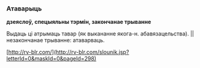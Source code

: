 ### Атаварыць
**дзеяслоў, спецыяльны тэрмін, закончанае трыванне**

Выдаць ці атрымаць тавар (як выкананне якога-н. абавязацельства). || незакончанае трыванне: атаварваць.

<a rel="author">[http://rv-blr.com/](http://rv-blr.com/slounik.jsp?letterId=0&maskId=0&pageId=298)</a>
